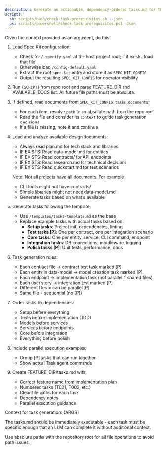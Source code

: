 ```yaml
---
description: Generate an actionable, dependency-ordered tasks.md for the feature based on available design artifacts.
scripts:
  sh: scripts/bash/check-task-prerequisites.sh --json
  ps: scripts/powershell/check-task-prerequisites.ps1 -Json
---
```


Given the context provided as an argument, do this:

1. Load Spec Kit configuration:
   - Check for `/.specify.yaml` at the host project root; if it exists, load that file
   - Otherwise load `/config-default.yaml`
   - Extract the root `spec-kit` entry and store it as `SPEC_KIT_CONFIG`
   - Output the resulting `SPEC_KIT_CONFIG` for operator visibility

2. Run `{SCRIPT}` from repo root and parse FEATURE_DIR and AVAILABLE_DOCS list. All future file paths must be absolute.

3. If defined, read documents from `SPEC_KIT_CONFIG.tasks.documents`:
   - For each item, resolve `path` to an absolute path from the repo root
   - Read the file and consider its `context` to guide task generation decisions
   - If a file is missing, note it and continue

4. Load and analyze available design documents:
   - Always read plan.md for tech stack and libraries
   - IF EXISTS: Read data-model.md for entities
   - IF EXISTS: Read contracts/ for API endpoints
   - IF EXISTS: Read research.md for technical decisions
   - IF EXISTS: Read quickstart.md for test scenarios

   Note: Not all projects have all documents. For example:
   - CLI tools might not have contracts/
   - Simple libraries might not need data-model.md
   - Generate tasks based on what's available

5. Generate tasks following the template:
   - Use `/templates/tasks-template.md` as the base
   - Replace example tasks with actual tasks based on:
     * **Setup tasks**: Project init, dependencies, linting
     * **Test tasks [P]**: One per contract, one per integration scenario
     * **Core tasks**: One per entity, service, CLI command, endpoint
     * **Integration tasks**: DB connections, middleware, logging
     * **Polish tasks [P]**: Unit tests, performance, docs

6. Task generation rules:
   - Each contract file → contract test task marked [P]
   - Each entity in data-model → model creation task marked [P]
   - Each endpoint → implementation task (not parallel if shared files)
   - Each user story → integration test marked [P]
   - Different files = can be parallel [P]
   - Same file = sequential (no [P])

7. Order tasks by dependencies:
   - Setup before everything
   - Tests before implementation (TDD)
   - Models before services
   - Services before endpoints
   - Core before integration
   - Everything before polish

8. Include parallel execution examples:
   - Group [P] tasks that can run together
   - Show actual Task agent commands

9. Create FEATURE_DIR/tasks.md with:
   - Correct feature name from implementation plan
   - Numbered tasks (T001, T002, etc.)
   - Clear file paths for each task
   - Dependency notes
   - Parallel execution guidance

Context for task generation: {ARGS}

The tasks.md should be immediately executable - each task must be specific enough that an LLM can complete it without additional context.

Use absolute paths with the repository root for all file operations to avoid path issues.
